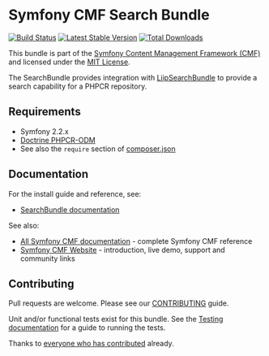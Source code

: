 # Symfony CMF Search Bundle

[![Build Status](https://secure.travis-ci.org/symfony-cmf/SearchBundle.png)](http://travis-ci.org/symfony-cmf/SearchBundle)
[![Latest Stable Version](https://poser.pugx.org/symfony-cmf/search-bundle/version.png)](https://packagist.org/packages/symfony-cmf/search-bundle)
[![Total Downloads](https://poser.pugx.org/symfony-cmf/search-bundle/d/total.png)](https://packagist.org/packages/symfony-cmf/search-bundle)

This bundle is part of the [Symfony Content Management Framework (CMF)](http://cmf.symfony.com/)
and licensed under the [MIT License](Resources/meta/LICENSE).

The SearchBundle provides integration with
[LiipSearchBundle](https://github.com/liip/LiipSearchBundle)
to provide a search capability for a PHPCR repository.


## Requirements

* Symfony 2.2.x
* [Doctrine PHPCR-ODM](http://symfony.com/doc/master/cmf/tutorials/installing_configuring_doctrine_phpcr_odm.html)
* See also the `require` section of [composer.json](composer.json)


## Documentation

For the install guide and reference, see:

* [SearchBundle documentation](http://symfony.com/doc/master/cmf/bundles/search/introduction.html)

See also:

* [All Symfony CMF documentation](http://symfony.com/doc/master/cmf/index.html) - complete Symfony CMF reference
* [Symfony CMF Website](http://cmf.symfony.com/) - introduction, live demo, support and community links


## Contributing

Pull requests are welcome. Please see our [CONTRIBUTING](CONTRIBUTING.md) guide.

Unit and/or functional tests exist for this bundle. See the
[Testing documentation](http://symfony.com/doc/master/cmf/components/testing.html)
for a guide to running the tests.

Thanks to
[everyone who has contributed](https://github.com/symfony-cmf/SearchBundle/contributors) already.
